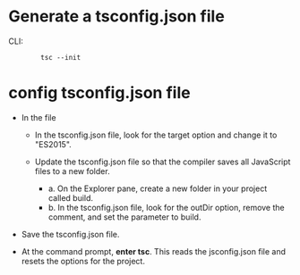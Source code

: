 # Generate a tsconfig.json file
CLI: 
            
            tsc --init
# config tsconfig.json file

- In the file 
    - In the tsconfig.json file, look for the target option and change it to "ES2015".
    - Update the tsconfig.json file so that the compiler saves all JavaScript files to a new folder.
        
        - a. On the Explorer pane, create a new folder in your project called build.
        - b. In the tsconfig.json file, look for the outDir option, remove the comment, and set the parameter to build.

- Save the tsconfig.json file.
- At the command prompt, **enter tsc**. This reads the jsconfig.json file and resets the options for the project.